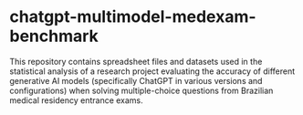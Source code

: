 # chatgpt-multimodel-medexam-benchmark
This repository contains spreadsheet files and datasets used in the statistical analysis of a research project evaluating the accuracy of different generative AI models (specifically ChatGPT in various versions and configurations) when solving multiple-choice questions from Brazilian medical residency entrance exams.
